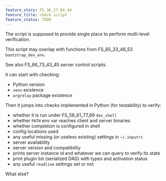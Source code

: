 ```yaml
---
feature_story: FS_36_17_84_44
feature_title: check script
feature_status: TODO
---
```


The script is supposed to provide single place to perform multi-level verification.

This script may overlap with functions from FS_85_33_46_53 `bootstrap_dev_env`.

See also FS_86_73_43_45 server control scripts.

It can start with checking:
*   Python version
*   `venv` existence
*   `argrelay` package existence

Then it jumps into checks implemented in Python (for testability) to verify:
*   whether it is run under FS_58_61_77_69 `dev_shell`
*   whether `PATH` env var reaches client and server binaries
*   whether completion is configured in shell
*   config locations used
*   any useful missing (or useless existing) settings in `~/.inputrc`
*   server availability
*   server version and compatibility
*   prints server instance id and whatever we can query to verify its state
*   print plugin list (serialized DAG) with types and activation status
*   any useful `readline` settings set or not

What else?
